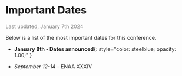 # Important Dates
<span style="color:gray">Last updated, January 7th 2024</span>

Below is a list of the most important dates for this conference.


- **January 8th - Dates announced**{: style="color: steelblue; opacity: 1.00;" }
<!-- - *March 15th* - end of community consultation
- *March 31st* - 1st announcement and abstract submission opens
- *July 9th* - Abstract submission for talks and posters to be fully considered closes
- *July 31th* - Results announced and first program will be on-line
- *August 31st* - deadline for late poster submission and registration
- *September 1-3* - ENAA posters and discussion kick-starts on slack -->
- *September 12-14* - ENAA XXXIV